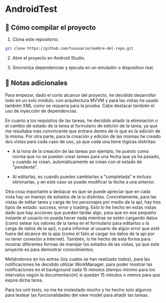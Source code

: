 # AndroidTest

## 🚀 Cómo compilar el proyecto

1. Clona este repositorio:
```bash
git clone https://github.com/tuusuario/nombre-del-repo.git
```

2. Abre el proyecto en Android Studio.

3. Sincroniza dependencias y ejecuta en un emulador o dispositivo real.

## 📝 Notas adicionales

Para empezar, dado el corto alcance del proyecto, he decidido desarrollar todo en un solo módulo, con arquitectura MVVM y para las vistas he usado también XML como se requería para la prueba. Cabe destacar también el uso de inyección de dependencias.

En cuanto a los requisitos de las tareas, he decidido añadir la eliminación o el cambio de estado de la tarea al formulario de edición de la tarea, ya que me resultaba más convincente que entrara dentro de lo que es la edición de la misma. Por otra parte, para la creación y edición de las mismas he creado dos vistas para cada caso de uso, ya que cada una tiene lógicas distintas:

- A la hora de la creación de las tareas por ejemplo, he puesto como norma que no se pueden crear tareas para una fecha que ya ha pasado, y cuando se crean, automáticamente se crean con el estado de "pendiente".

- Al editarlas, es cuando puedes cambiarlas a "completada" e incluso eliminarlas, y en este caso se puede modificar la fecha a una anterior.

Otra cosa importante a destacar es que se puede apreciar que en cada vista hay un manejo de estados de la iu distintas. Concretamente, para las vistas de editar tarea y carga de los personajes por medio de la api, hay tres tipos de estado: success, error y loading. Esto lo he hecho en estas vistas dado que hay acciones que pueden tardar algo, para que en ese pequeño instante el usuario no pueda hacer nada mientras se estén cargando datos (como setear los valores de la tarea en el formulario para editarlos o la carga de datos de la api), o para informar al usuario de algún error que esté fuera del alcance de la app (como el fallo al cargar los datos de la api por no tener conexión a Internet). También, lo he hecho de esta forma para mostrar diferentes formas de manejar los estados de las vistas, ya que este proyecto es para demostrar conocimientos.

Metiéndonos en los extras (los cuales se han realizado todos), para las notificaciones he decidido utilizar WorkManager, para poder mostrar las notificaciones en el background cada 15 minutos (tiempo mínimo para los intervalos según la documentación) si quedan 15 minutos o menos para que expire dicha tarea.

Para los unit tests, no me he molestado mucho y he hecho solo algunos para testear las funcionalidades del view model para añadir las tareas.
